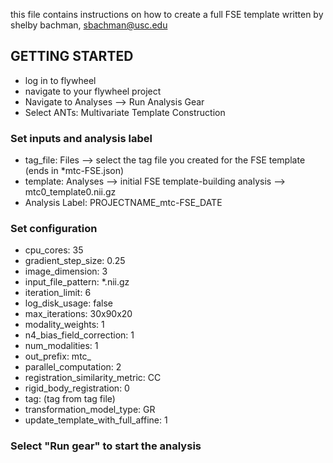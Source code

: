 this file contains instructions on how to create
a full FSE template
written by shelby bachman, sbachman@usc.edu

## GETTING STARTED

- log in to flywheel
- navigate to your flywheel project
- Navigate to Analyses --> Run Analysis Gear
- Select ANTs: Multivariate Template Construction

### Set inputs and analysis label
- tag_file: Files --> select the tag file you created for the FSE template (ends in *mtc-FSE.json)
- template: Analyses --> initial FSE template-building analysis --> mtc0_template0.nii.gz
- Analysis Label: PROJECTNAME_mtc-FSE_DATE

### Set configuration
- cpu_cores: 35
- gradient_step_size: 0.25
- image_dimension: 3
- input_file_pattern: *.nii.gz
- iteration_limit: 6
- log_disk_usage: false
- max_iterations: 30x90x20
- modality_weights: 1
- n4_bias_field_correction: 1
- num_modalities: 1
- out_prefix: mtc_
- parallel_computation: 2
- registration_similarity_metric: CC
- rigid_body_registration: 0
- tag: (tag from tag file)
- transformation_model_type: GR
- update_template_with_full_affine: 1

### Select "Run gear" to start the analysis
